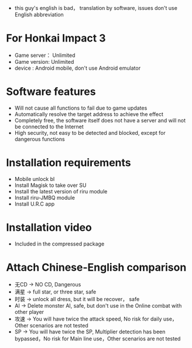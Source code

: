 * this guy's english is bad， translation by software, issues don't use English abbreviation

# For Honkai Impact 3
* Game server： Unlimited
* Game version:  Unlimited
* device : Android mobile, don't use Android emulator

# Software features
* Will not cause all functions to fail due to game updates
* Automatically resolve the target address to achieve the effect
* Completely free, the software itself does not have a server and will not be connected to the Internet
* High security, not easy to be detected and blocked, except for dangerous functions

# Installation requirements
* Mobile unlock bl
* Install Magisk to take over SU
* Install the latest version of riru module
* Install riru-JMBQ module
* Install U.R.C app

# Installation video
* Included in the compressed package

# Attach Chinese-English comparison
* 无CD  ->  NO CD, Dangerous
* 满星  ->  full star, or three star, safe
* 时装  ->  unlock all dress, but it will be recover， safe
* AI    ->  Delete monster AI, safe, but don't use in the Online combat with other player
* 攻速  ->  You will have twice the attack speed, No risk for daily use，Other scenarios are not tested
* SP    ->  You will have twice the SP, Multiplier detection has been bypassed，No risk for Main line use，Other scenarios are not tested
